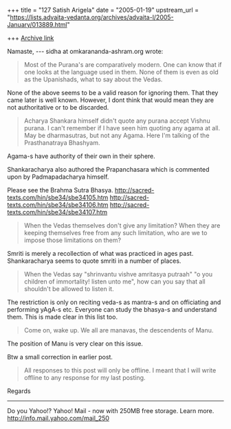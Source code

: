 +++
title = "127 Satish Arigela"
date = "2005-01-19"
upstream_url = "https://lists.advaita-vedanta.org/archives/advaita-l/2005-January/013889.html"

+++
[Archive link](https://lists.advaita-vedanta.org/archives/advaita-l/2005-January/013889.html)

Namaste,
--- sidha at omkarananda-ashram.org wrote:
> Most of the Purana's are comparatively modern. One
> can know that if one
> looks at the language used in them. None of them is
> even as old as the
> Upanishads, what to say about the Vedas. 

None of the above seems to be a valid reason for
ignoring them. That they came later is well known.
However, I dont think that would mean they are not
authoritative or to be discarded.

>Acharya
> Shankara himself didn't
> quote any purana accept Vishnu purana. I can't
> remember if I have seen him
> quoting any agama at all. May be dharmasutras, but
> not any Agama.
>Here I'm
> talking of the Prasthanatraya Bhashyam.

Agama-s have authority of their own in their sphere.

Shankaracharya also authored the Prapanchasara which
is commented upon by Padmapadacharya himself.

Please see the Brahma Sutra Bhasya.
http://sacred-texts.com/hin/sbe34/sbe34105.htm
http://sacred-texts.com/hin/sbe34/sbe34106.htm
http://sacred-texts.com/hin/sbe34/sbe34107.htm

> When the Vedas themselves don't give any limitation?
> When they are keeping
> themselves free from any such limitation, who are we
> to impose those
> limitations on them?

Smriti is merely a recollection of what was practiced
in ages past. Shankaracharya seems to quote smriti in
a number of places.

> When the Vedas say "shrinvantu
> vishve amritasya
> putraah" "o you children of immortality! listen unto
> me", how can you say
> that all shouldn't be allowed to listen it. 

The restriction is only on reciting veda-s as mantra-s
and on officiating and performing yAgA-s etc. Everyone
can study the bhasya-s and understand them. This is
made clear in this list too.


> Come on, wake up. We all are manavas,
> the descendents of
> Manu. 

 The position of Manu is very clear on this issue.

Btw a small correction in earlier post.
>All responses to this post will only be offline.
I meant that I will write offline to any response for
my last posting.

Regards



__________________________________ 
Do you Yahoo!? 
Yahoo! Mail - now with 250MB free storage. Learn more.
http://info.mail.yahoo.com/mail_250

